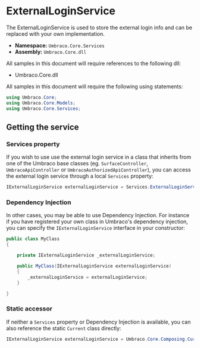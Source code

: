 # ExternalLoginService

The ExternalLoginService is used to store the external login info and can be replaced with your own implementation.

 * **Namespace:** `Umbraco.Core.Services` 
 * **Assembly:** `Umbraco.Core.dll`

 All samples in this document will require references to the following dll:

* Umbraco.Core.dll

All samples in this document will require the following using statements:

```csharp
using Umbraco.Core;
using Umbraco.Core.Models;
using Umbraco.Core.Services;
```

## Getting the service

### Services property

If you wish to use use the external login service in a class that inherits from one of the Umbraco base classes (eg. `SurfaceController`, `UmbracoApiController` or `UmbracoAuthorizedApiController`), you can access the external login service through a local `Services` property:

```csharp
IExternalLoginService externalLoginService = Services.ExternalLoginService;
```

### Dependency Injection

In other cases, you may be able to use Dependency Injection. For instance if you have registered your own class in Umbraco's dependency injection, you can specify the `IExternalLoginService` interface in your constructor:

```csharp
public class MyClass
{

	private IExternalLoginService _externalLoginService;

	public MyClass(IExternalLoginService externalLoginService)
	{
		_externalLoginService = externalLoginService;
	}

}
```

### Static accessor

If neither a `Services` property or Dependency Injection is available, you can also reference the static `Current` class directly:

```csharp
IExternalLoginService externalLoginService = Umbraco.Core.Composing.Current.Services.ExternalLoginService;
```
